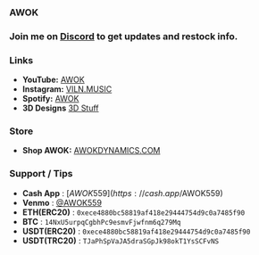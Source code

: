 ### AWOK

### Join me on [Discord](https://discord.gg/7ep43nspwt) to get updates and restock info.


### Links
- **YouTube:** [AWOK](https://youtube.com/@awok)
- **Instagram:** [VILN.MUSIC](https://www.instagram.com/viln.music/)
- **Spotify:** [AWOK](https://open.spotify.com/artist/6jsEx3IjzV5eTJijehWESL?si=exsYb9F8QweHKr1EWxcu9A)
- **3D Designs** [3D Stuff](https://www.thingiverse.com/awok/designs)

### Store
- **Shop AWOK:** [AWOKDYNAMICS.COM](http://www.awokdynamics.com)

### Support / Tips
- **Cash App** : [$AWOK559](https://cash.app/$AWOK559)
- **Venmo** : [@AWOK559](https://venmo.com/u/AWOK559)
- **ETH(ERC20)** : `0xece4880bc58819af418e29444754d9c0a7485f90`
- **BTC** : `14NxU5urpqCgbhPc9esmvFjwfnm6q279Mq`
- **USDT(ERC20)** : `0xece4880bc58819af418e29444754d9c0a7485f90`
- **USDT(TRC20)** : `TJaPhSpVaJA5draSGpJk98okT1YsSCFvNS`

<br />

<!--
**AWOK559/AWOK559** is a ✨ _special_ ✨ repository because its `README.md` (this file) appears on your GitHub profile.

Here are some ideas to get you started:

- 🔭 I’m currently working on ...
- 🌱 I’m currently learning ...
- 👯 I’m looking to collaborate on ...
- 🤔 I’m looking for help with ...
- 💬 Ask me about ...
- 📫 How to reach me: ...
- 😄 Pronouns: ...
- ⚡ Fun fact: ...
-->
